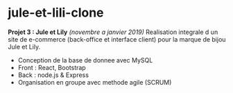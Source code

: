 # jule-et-lili-clone

**Projet 3 : Jule et Lily**
*(novembre a janvier 2019)*
Realisation integrale d un site de e-commerce (back-office et interface client) pour la marque de bijou Jule et Lily.
+ Conception de la base de donnee avec MySQL
+ Front : React, Bootstrap
+ Back : node.js & Express
+ Organisation en groupe avec methode agile (SCRUM)
